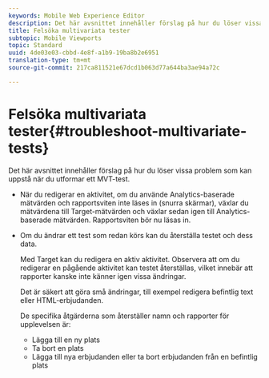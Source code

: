 ```yaml
---
keywords: Mobile Web Experience Editor
description: Det här avsnittet innehåller förslag på hur du löser vissa problem som kan uppstå när du utformar ett MVT-test.
title: Felsöka multivariata tester
subtopic: Mobile Viewports
topic: Standard
uuid: 4de03e03-cbbd-4e8f-a1b9-19ba8b2e6951
translation-type: tm+mt
source-git-commit: 217ca811521e67dcd1b063d77a644ba3ae94a72c

---
```



# Felsöka multivariata tester{#troubleshoot-multivariate-tests}

Det här avsnittet innehåller förslag på hur du löser vissa problem som kan uppstå när du utformar ett MVT-test.

* När du redigerar en aktivitet, om du använde Analytics-baserade mätvärden och rapportsviten inte läses in (snurra skärmar), växlar du mätvärdena till Target-mätvärden och växlar sedan igen till Analytics-baserade mätvärden. Rapportsviten bör nu läsas in.
* Om du ändrar ett test som redan körs kan du återställa testet och dess data.

   Med Target kan du redigera en aktiv aktivitet. Observera att om du redigerar en pågående aktivitet kan testet återställas, vilket innebär att rapporter kanske inte känner igen vissa ändringar.

   Det är säkert att göra små ändringar, till exempel redigera befintlig text eller HTML-erbjudanden.

   De specifika åtgärderna som återställer namn och rapporter för upplevelsen är:

   * Lägga till en ny plats
   * Ta bort en plats
   * Lägga till nya erbjudanden eller ta bort erbjudanden från en befintlig plats


